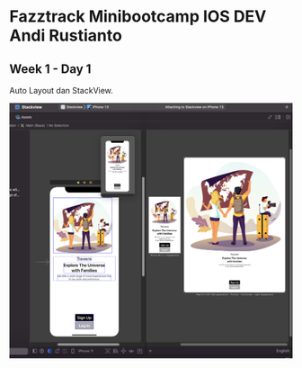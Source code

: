 # Fazztrack Minibootcamp IOS DEV Andi Rustianto

## Week 1 - Day 1

Auto Layout dan StackView.

![StackView](https://github.com/anditorx/fazztrack-minibootcamp-iosdev-andi/blob/main/Day01-Auto%20Layout%20dan%20StackView/Try/Stackview/Screen%20Shot%202022-09-12%20at%2000.12.09.png)
